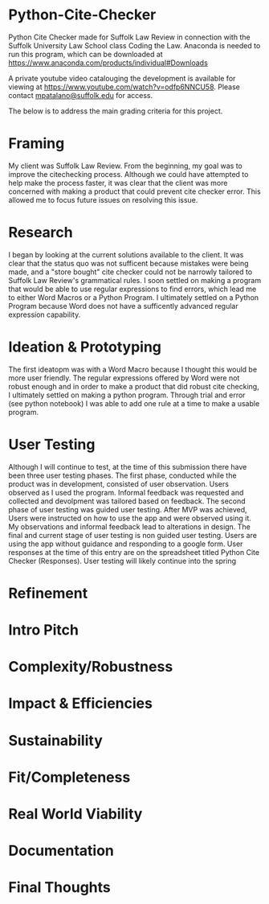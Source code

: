 # Python-Cite-Checker
Python Cite Checker made for Suffolk Law Review in connection with the Suffolk University Law School class Coding the Law.  Anaconda is needed to run this program, which can be downloaded at https://www.anaconda.com/products/individual#Downloads

A private youtube video catalouging the development is available for viewing at https://www.youtube.com/watch?v=odfp6NNCU58.  Please contact mpatalano@suffolk.edu for access.


The below is to address the main grading criteria for this project.

# Framing
My client was Suffolk Law Review.  From the beginning, my goal was to improve the citechecking process.  Although we could have attempted to help make the process faster, it was clear that the client was more concerned with making a product that could prevent cite checker error.  This allowed me to focus future issues on resolving this issue.
# Research
I began by looking at the current solutions available to the client.  It was clear that the status quo was not sufficent because mistakes were being made, and a "store bought" cite checker could not be narrowly tailored to Suffolk Law Review's grammatical rules.  I soon settled on making a program that would be able to use regular expressions to find errors, which lead me to either Word Macros or a Python Program.  I ultimately settled on a Python Program because Word does not have a sufficently advanced regular expression capability.
# Ideation & Prototyping
The first ideatopm was with a Word Macro because I thought this would be more user friendly.  The regular expressions offered by Word were not robust enough and in order to make a product that did robust cite checking, I ultimately settled on making a python program.  Through trial and error (see python notebook) I was able to add one rule at a time to make a usable program.
# User Testing
Although I will continue to test, at the time of this submission there have been three user testing phases.  The first phase, conducted while the product was in development, consisted of user observation.  Users observed as I used the program.  Informal feedback was requested and collected and devolpment was tailored based on feedback.  The second phase of user testing was guided user testing.  After MVP was achieved, Users were instructed on how to use the app and were observed using it.  My observations and informal feedback lead to alterations in design.  The final and current stage of user testing is non guided user testing.  Users are using the app without guidance and responding to a google form.  User responses at the time of this entry are on the spreadsheet titled Python Cite Checker (Responses).  User testing will likely continue into the spring
# Refinement
# Intro Pitch
# Complexity/Robustness
# Impact & Efficiencies
# Sustainability
# Fit/Completeness
# Real World Viability
# Documentation
# Final Thoughts
